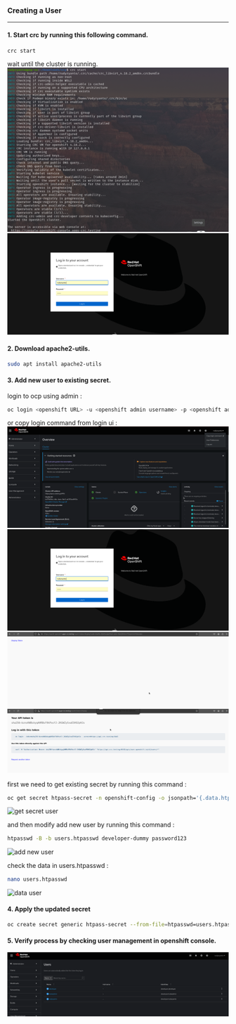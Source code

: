 ### Creating a User
------
#### 1. Start crc by running this following command.
```bash
crc start
```
wait until the cluster is running.
<img src="https://github.com/MRdyRy/ocp-edition/blob/main/1.2%20Creating%20a%20user/assets/crc%20start%20log.png" alt="start cluster running"/>
<img src="https://github.com/MRdyRy/ocp-edition/blob/main/1.2%20Creating%20a%20user/assets/login1.png" alt="start cluster running"/>
#### 2. Download apache2-utils.
```bash
sudo apt install apache2-utils
```
#### 3. Add new user to existing secret.
login to ocp using admin :
```bash
oc login <openshift URL> -u <openshift admin username> -p <openshift admin password>
```
or copy login command from login ui :
<img src="https://github.com/MRdyRy/ocp-edition/blob/main/1.2%20Creating%20a%20user/assets/login0.png" alt="login0"/>
<img src="https://github.com/MRdyRy/ocp-edition/blob/main/1.2%20Creating%20a%20user/assets/login1.png" alt="login1"/>
<img src="https://github.com/MRdyRy/ocp-edition/blob/main/1.2%20Creating%20a%20user/assets/login2.png" alt="login2"/>
<img src="https://github.com/MRdyRy/ocp-edition/blob/main/1.2%20Creating%20a%20user/assets/login3.png" alt="login3"/>

first we need to get existing secret by running this command :
```bash
oc get secret htpass-secret -n openshift-config -o jsonpath='{.data.htpasswd}' | base64 -d > users.htpasswd
```
<img src="" alt="get secret user"/>

and then modify add new user by running this command :
```bash
htpasswd -B -b users.htpasswd developer-dummy password123
```
<img src="" alt="add new user"/>

check the data in users.htpasswd :
```bash
nano users.htpasswd
```
<img src="" alt="data user"/>

#### 4. Apply the updated secret
```bash
oc create secret generic htpass-secret --from-file=htpasswd=users.htpasswd -n openshift-config --dry-run=client -o yaml | oc apply -f -
```

#### 5. Verify process by checking user management in openshift console.
<img src="https://github.com/MRdyRy/ocp-edition/blob/main/1.2%20Creating%20a%20user/assets/user-management.png" alt="user-management"/>
